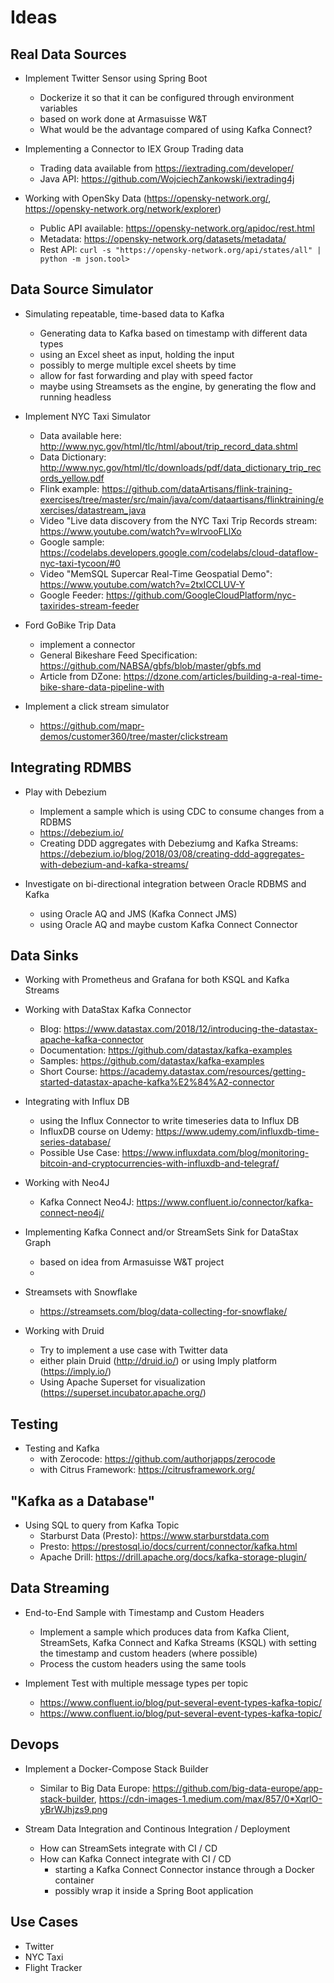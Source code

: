 # Ideas

## Real Data Sources

* Implement Twitter Sensor using Spring Boot
  * Dockerize it so that it can be configured through environment variables
  * based on work done at Armasuisse W&T
  * What would be the advantage compared of using Kafka Connect?

* Implementing a Connector to IEX Group Trading data
  * Trading data available from <https://iextrading.com/developer/>
  * Java API: <https://github.com/WojciechZankowski/iextrading4j>

* Working with OpenSky Data (<https://opensky-network.org/>, <https://opensky-network.org/network/explorer>)
  * Public API available: <https://opensky-network.org/apidoc/rest.html> 
  * Metadata: <https://opensky-network.org/datasets/metadata/>
  * Rest API: `curl -s "https://opensky-network.org/api/states/all" | python -m json.tool>`
    
## Data Source Simulator

* Simulating repeatable, time-based data to Kafka
  * Generating data to Kafka based on timestamp with different data types
  * using an Excel sheet as input, holding the input
  * possibly to merge multiple excel sheets by time
  * allow for fast forwarding and play with speed factor
  * maybe using Streamsets as the engine, by generating the flow and running headless

* Implement NYC Taxi Simulator
  * Data available here: <http://www.nyc.gov/html/tlc/html/about/trip_record_data.shtml>
  * Data Dictionary: <http://www.nyc.gov/html/tlc/downloads/pdf/data_dictionary_trip_records_yellow.pdf>
  * Flink example: <https://github.com/dataArtisans/flink-training-exercises/tree/master/src/main/java/com/dataartisans/flinktraining/exercises/datastream_java>
  * Video "Live data discovery from the NYC Taxi Trip Records stream: <https://www.youtube.com/watch?v=wlrvooFLlXo>
  * Google sample: <https://codelabs.developers.google.com/codelabs/cloud-dataflow-nyc-taxi-tycoon/#0>
  * Video "MemSQL Supercar Real-Time Geospatial Demo": <https://www.youtube.com/watch?v=2txICCLUV-Y>
  * Google Feeder: <https://github.com/GoogleCloudPlatform/nyc-taxirides-stream-feeder>
  
* Ford GoBike Trip Data
  * implement a connector
  * General Bikeshare Feed Specification: <https://github.com/NABSA/gbfs/blob/master/gbfs.md>
  * Article from DZone: <https://dzone.com/articles/building-a-real-time-bike-share-data-pipeline-with>

* Implement a click stream simulator
  * <https://github.com/mapr-demos/customer360/tree/master/clickstream> 

## Integrating RDMBS

* Play with Debezium
  * Implement a sample which is using CDC to consume changes from a RDBMS 
  * <https://debezium.io/> 	
  * Creating DDD aggregates with Debeziumg and Kafka Streams: <https://debezium.io/blog/2018/03/08/creating-ddd-aggregates-with-debezium-and-kafka-streams/>
 
* Investigate on bi-directional integration between Oracle RDBMS and Kafka
  * using Oracle AQ and JMS (Kafka Connect JMS)
  * using Oracle AQ and maybe custom Kafka Connect Connector     
    
## Data Sinks

* Working with Prometheus and Grafana for both KSQL and Kafka Streams

* Working with DataStax Kafka Connector
  * Blog: <https://www.datastax.com/2018/12/introducing-the-datastax-apache-kafka-connector>
  * Documentation: <https://github.com/datastax/kafka-examples>
  * Samples: <https://github.com/datastax/kafka-examples>
  * Short Course: <https://academy.datastax.com/resources/getting-started-datastax-apache-kafka%E2%84%A2-connector>

* Integrating with Influx DB
  * using the Influx Connector to write timeseries data to Influx DB
  * InfluxDB course on Udemy: <https://www.udemy.com/influxdb-time-series-database/>
  * Possible Use Case: <https://www.influxdata.com/blog/monitoring-bitcoin-and-cryptocurrencies-with-influxdb-and-telegraf/>

* Working with Neo4J
  * Kafka Connect Neo4J: <https://www.confluent.io/connector/kafka-connect-neo4j/>

* Implementing Kafka Connect and/or StreamSets Sink for DataStax Graph
  * based on idea from Armasuisse W&T project
  *  

* Streamsets with Snowflake
  * <https://streamsets.com/blog/data-collecting-for-snowflake/>

* Working with Druid
  * Try to implement a use case with Twitter data
  * either plain Druid (<http://druid.io/>) or using Imply platform (<https://imply.io/>)
  * Using Apache Superset for visualization (<https://superset.incubator.apache.org/>)

## Testing

* Testing and Kafka
  * with Zerocode: <https://github.com/authorjapps/zerocode>  
  * with Citrus Framework: <https://citrusframework.org/> 
 
## "Kafka as a Database"

* Using SQL to query from Kafka Topic
  * Starburst Data (Presto): <https://www.starburstdata.com>
  * Presto: <https://prestosql.io/docs/current/connector/kafka.html>
  * Apache Drill: <https://drill.apache.org/docs/kafka-storage-plugin/>
 
## Data Streaming

* End-to-End Sample with Timestamp and Custom Headers
  * Implement a sample which produces data from Kafka Client, StreamSets, Kafka Connect and Kafka Streams (KSQL) with setting the timestamp and custom headers (where possible)
  * Process the custom headers using the same tools 

* Implement Test with multiple message types per topic
  * <https://www.confluent.io/blog/put-several-event-types-kafka-topic/> 
  * <https://www.confluent.io/blog/put-several-event-types-kafka-topic/> 

## Devops

* Implement a Docker-Compose Stack Builder
  * Similar to Big Data Europe: <https://github.com/big-data-europe/app-stack-builder>, <https://cdn-images-1.medium.com/max/857/0*XqrlO-yBrWJhjzs9.png>

* Stream Data Integration and Continous Integration / Deployment
  * How can StreamSets integrate with CI / CD
  * How can Kafka Connect integrate with CI / CD 
     * starting a Kafka Connect Connector instance through a Docker container 
     * possibly wrap it inside a Spring Boot application

## Use Cases
* Twitter
* NYC Taxi
* Flight Tracker
